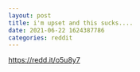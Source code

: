 ```yaml
--- 
layout: post 
title: i'm upset and this sucks.... 
date: 2021-06-22 1624387786 
categories: reddit 
--- 
```

https://redd.it/o5u8y7